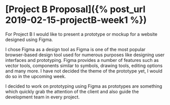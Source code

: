 # [Project B Proposal]({% post_url 2019-02-15-projectB-week1 %})

For Project B I would like to present a prototype or mockup for a website designed using Figma. 

I chose Figma as a design tool as Figma is one of the most popular browser-based design tool used for numerous purposes like designing user interfaces and prototyping. Figma provides a number of features such as vector tools, components similar to symbols, drawing tools, editing options and many more. I have not decided the theme of the prototype yet, I would do so in the upcoming week.

I decided to work on prototyping using Figma as prototypes are something which quickly grab the attention of the client and also guide the development team in every project.
